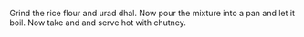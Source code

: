 Grind the rice flour and urad dhal.
Now pour the mixture into a pan and let it boil.
Now take and and serve hot with chutney.